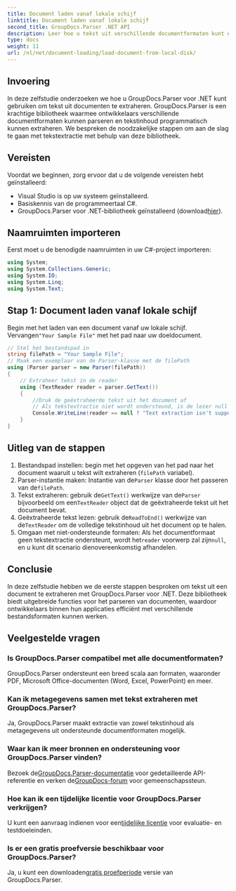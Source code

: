 ```yaml
---
title: Document laden vanaf lokale schijf
linktitle: Document laden vanaf lokale schijf
second_title: GroupDocs.Parser .NET API
description: Leer hoe u tekst uit verschillende documentformaten kunt extraheren met GroupDocs.Parser voor .NET. Gemakkelijke en efficiënte tekstextractie met C#.
type: docs
weight: 11
url: /nl/net/document-loading/load-document-from-local-disk/
---
```

## Invoering
In deze zelfstudie onderzoeken we hoe u GroupDocs.Parser voor .NET kunt gebruiken om tekst uit documenten te extraheren. GroupDocs.Parser is een krachtige bibliotheek waarmee ontwikkelaars verschillende documentformaten kunnen parseren en tekstinhoud programmatisch kunnen extraheren. We bespreken de noodzakelijke stappen om aan de slag te gaan met tekstextractie met behulp van deze bibliotheek.
## Vereisten
Voordat we beginnen, zorg ervoor dat u de volgende vereisten hebt geïnstalleerd:
- Visual Studio is op uw systeem geïnstalleerd.
- Basiskennis van de programmeertaal C#.
-  GroupDocs.Parser voor .NET-bibliotheek geïnstalleerd (download[hier](https://releases.groupdocs.com/parser/net/)).

## Naamruimten importeren
Eerst moet u de benodigde naamruimten in uw C#-project importeren:
```csharp
using System;
using System.Collections.Generic;
using System.IO;
using System.Linq;
using System.Text;
```
## Stap 1: Document laden vanaf lokale schijf
 Begin met het laden van een document vanaf uw lokale schijf. Vervangen`"Your Sample File"` met het pad naar uw doeldocument.
```csharp
// Stel het bestandspad in
string filePath = "Your Sample File";
// Maak een exemplaar van de Parser-klasse met de filePath
using (Parser parser = new Parser(filePath))
{
    // Extraheer tekst in de reader
    using (TextReader reader = parser.GetText())
    {
        //Druk de geëxtraheerde tekst uit het document af
        // Als tekstextractie niet wordt ondersteund, is de lezer null
        Console.WriteLine(reader == null ? "Text extraction isn't supported" : reader.ReadToEnd());
    }
}
```
## Uitleg van de stappen
1. Bestandspad instellen: begin met het opgeven van het pad naar het document waaruit u tekst wilt extraheren (`filePath` variabel).
2.  Parser-instantie maken: Instantie van de`Parser` klasse door het passeren van de`filePath`.
3.  Tekst extraheren: gebruik de`GetText()` werkwijze van de`Parser` bijvoorbeeld om een`TextReader` object dat de geëxtraheerde tekst uit het document bevat.
4.  Geëxtraheerde tekst lezen: gebruik de`ReadToEnd()` werkwijze van de`TextReader` om de volledige tekstinhoud uit het document op te halen.
5.  Omgaan met niet-ondersteunde formaten: Als het documentformaat geen tekstextractie ondersteunt, wordt het`reader` voorwerp zal zijn`null`, en u kunt dit scenario dienovereenkomstig afhandelen.

## Conclusie
In deze zelfstudie hebben we de eerste stappen besproken om tekst uit een document te extraheren met GroupDocs.Parser voor .NET. Deze bibliotheek biedt uitgebreide functies voor het parseren van documenten, waardoor ontwikkelaars binnen hun applicaties efficiënt met verschillende bestandsformaten kunnen werken.

## Veelgestelde vragen
### Is GroupDocs.Parser compatibel met alle documentformaten?
GroupDocs.Parser ondersteunt een breed scala aan formaten, waaronder PDF, Microsoft Office-documenten (Word, Excel, PowerPoint) en meer.
### Kan ik metagegevens samen met tekst extraheren met GroupDocs.Parser?
Ja, GroupDocs.Parser maakt extractie van zowel tekstinhoud als metagegevens uit ondersteunde documentformaten mogelijk.
### Waar kan ik meer bronnen en ondersteuning voor GroupDocs.Parser vinden?
 Bezoek de[GroupDocs.Parser-documentatie](https://reference.groupdocs.com/parser/net/) voor gedetailleerde API-referentie en verken de[GroupDocs-forum](https://forum.groupdocs.com/c/parser/17) voor gemeenschapssteun.
### Hoe kan ik een tijdelijke licentie voor GroupDocs.Parser verkrijgen?
 U kunt een aanvraag indienen voor een[tijdelijke licentie](https://purchase.groupdocs.com/temporary-license/) voor evaluatie- en testdoeleinden.
### Is er een gratis proefversie beschikbaar voor GroupDocs.Parser?
 Ja, u kunt een downloaden[gratis proefperiode](https://releases.groupdocs.com/) versie van GroupDocs.Parser.